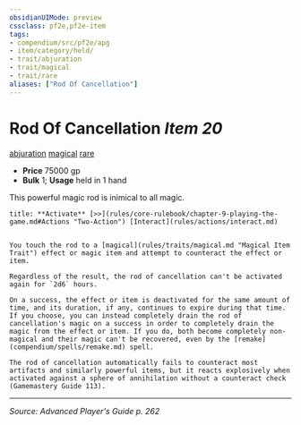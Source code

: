 ```yaml
---
obsidianUIMode: preview
cssclass: pf2e,pf2e-item
tags:
- compendium/src/pf2e/apg
- item/category/held/
- trait/abjuration
- trait/magical
- trait/rare
aliases: ["Rod Of Cancellation"]
---
```

# Rod Of Cancellation *Item 20*  
[abjuration](abjuration.md "Abjuration School Trait")  [magical](magical.md "Magical Item Trait")  [rare](rare.md "Rare Rarity Trait")  

- **Price** 75000 gp
- **Bulk** 1; **Usage** held in 1 hand

This powerful magic rod is inimical to all magic.

```ad-embed-ability
title: **Activate** [>>](rules/core-rulebook/chapter-9-playing-the-game.md#Actions "Two-Action") [Interact](rules/actions/interact.md)


You touch the rod to a [magical](rules/traits/magical.md "Magical Item Trait") effect or magic item and attempt to counteract the effect or item.

Regardless of the result, the rod of cancellation can't be activated again for `2d6` hours.

On a success, the effect or item is deactivated for the same amount of time, and its duration, if any, continues to expire during that time. If you choose, you can instead completely drain the rod of cancellation's magic on a success in order to completely drain the magic from the effect or item. If you do, both become completely non-magical and their magic can't be recovered, even by the [remake](compendium/spells/remake.md) spell.

The rod of cancellation automatically fails to counteract most artifacts and similarly powerful items, but it reacts explosively when activated against a sphere of annihilation without a counteract check (Gamemastery Guide 113).
```


---
*Source: Advanced Player's Guide p. 262*